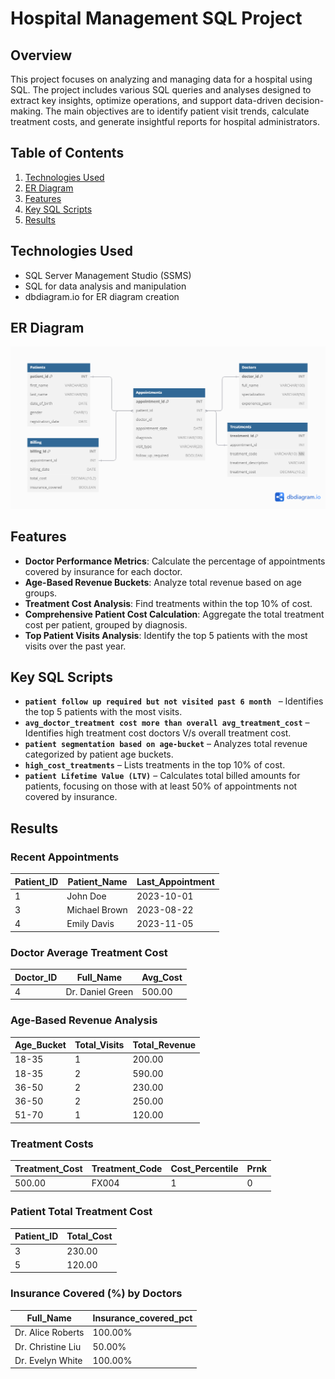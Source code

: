 # Hospital Management SQL Project

## Overview
This project focuses on analyzing and managing data for a hospital using SQL. The project includes various SQL queries and analyses designed to extract key insights, optimize operations, and support data-driven decision-making. The main objectives are to identify patient visit trends, calculate treatment costs, and generate insightful reports for hospital administrators.

## Table of Contents
1. [Technologies Used](#technologies-used)
2. [ER Diagram](#er-diagram)
3. [Features](#features)
4. [Key SQL Scripts](#key-sql-scripts)
5. [Results](#results)

## Technologies Used
- SQL Server Management Studio (SSMS)
- SQL for data analysis and manipulation
- dbdiagram.io for ER diagram creation

## ER Diagram
![ER Diagram](https://github.com/Manthan-Mistry/Health-Care-SQL-Case-Study/blob/main/Healthcare%20ERD.png)

## Features
- **Doctor Performance Metrics**: Calculate the percentage of appointments covered by insurance for each doctor.
- **Age-Based Revenue Buckets**: Analyze total revenue based on age groups.
- **Treatment Cost Analysis**: Find treatments within the top 10% of cost.
- **Comprehensive Patient Cost Calculation**: Aggregate the total treatment cost per patient, grouped by diagnosis.
- **Top Patient Visits Analysis**: Identify the top 5 patients with the most visits over the past year.

## Key SQL Scripts
- **`patient follow up required but not visited past 6 month `** – Identifies the top 5 patients with the most visits.
- **`avg_doctor_treatment cost more than overall avg_treatment_cost`** – Identifies high treatment cost doctors V/s overall treatment cost.
- **`patient segmentation based on age-bucket`** – Analyzes total revenue categorized by patient age buckets.
- **`high_cost_treatments`** – Lists treatments in the top 10% of cost.
- **`patient Lifetime Value (LTV)`** – Calculates total billed amounts for patients, focusing on those with at least 50% of appointments not covered by insurance.
 

## Results
### Recent Appointments

| Patient_ID | Patient_Name     | Last_Appointment |
|------------|------------------|-------------------|
| 1          | John Doe         | 2023-10-01        |
| 3          | Michael Brown    | 2023-08-22        |
| 4          | Emily Davis      | 2023-11-05        |

### Doctor Average Treatment Cost

| Doctor_ID | Full_Name         | Avg_Cost |
|-----------|-------------------|----------|
| 4         | Dr. Daniel Green  | 500.00   |


### Age-Based Revenue Analysis

| Age_Bucket | Total_Visits | Total_Revenue |
|------------|--------------|---------------|
| 18-35      | 1            | 200.00        |
| 18-35      | 2            | 590.00        |
| 36-50      | 2            | 230.00        |
| 36-50      | 2            | 250.00        |
| 51-70      | 1            | 120.00        |


### Treatment Costs

| Treatment_Cost | Treatment_Code | Cost_Percentile | Prnk |
|----------------|----------------|-----------------|------|
| 500.00         | FX004          | 1               | 0    |


### Patient Total Treatment Cost

| Patient_ID | Total_Cost |
|------------|------------|
| 3          | 230.00     |
| 5          | 120.00     |

### Insurance Covered (%) by Doctors

| Full_Name          | Insurance_covered_pct |
|--------------------|-----------------------|
| Dr. Alice Roberts  | 100.00%               |
| Dr. Christine Liu  | 50.00%                |
| Dr. Evelyn White   | 100.00%               |



